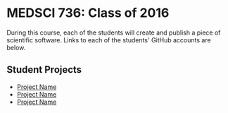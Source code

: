 # MEDSCI 736: Class of 2016

During this course, each of the students will create and publish a piece of scientific software. Links to each of the students' GitHub accounts are below.

## Student Projects

- [Project Name](#url)
- [Project Name](#url)
- [Project Name](#url)
